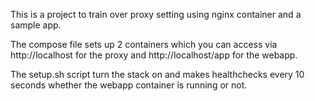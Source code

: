 This is a project to train over proxy setting using nginx container and a sample app.

The compose file sets up 2 containers which you can access via http://localhost for the proxy and http://localhost/app for the webapp.

The setup.sh script turn the stack on and makes healthchecks every 10 seconds whether the webapp container is running or not.
